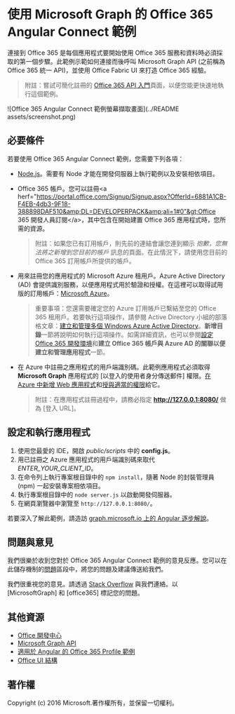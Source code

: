 # 使用 Microsoft Graph 的 Office 365 Angular Connect 範例

連接到 Office 365 是每個應用程式要開始使用 Office 365 服務和資料時必須採取的第一個步驟。此範例示範如何連接而後呼叫 Microsoft Graph API (之前稱為 Office 365 統一 API)，並使用 Office Fabric UI 來打造 Office 365 經驗。

> 附註：嘗試可簡化註冊的 [Office 365 API 入門](http://dev.office.com/getting-started/office365apis?platform=option-angular#setup)頁面，以便您能更快速地執行這個範例。

![Office 365 Angular Connect 範例螢幕擷取畫面](../README assets/screenshot.png)

## 必要條件

若要使用 Office 365 Angular Connect 範例，您需要下列各項：
* [Node.js](https://nodejs.org/)。需要有 Node 才能在開發伺服器上執行範例以及安裝相依項目。 
* Office 365 帳戶。您可以註冊&lt;a herf="https://portal.office.com/Signup/Signup.aspx?OfferId=6881A1CB-F4EB-4db3-9F18-388898DAF510&amp;DL=DEVELOPERPACK&amp;ali=1#0"&gt;Office 365 開發人員訂閱&lt;/a&gt;，其中包含在開始建置 Office 365 應用程式時，您所需的資源。

     > 附註：如果您已有訂用帳戶，則先前的連結會讓您連到顯示 *抱歉，您無法將之新增到您目前的帳戶* 訊息的頁面。在此情況下，請使用您目前的 Office 365 訂用帳戶所提供的帳戶。
* 用來註冊您的應用程式的 Microsoft Azure 租用戶。Azure Active Directory (AD) 會提供識別服務，以便應用程式用於驗證和授權。在這裡可以取得試用版的訂用帳戶：[Microsoft Azure](https://account.windowsazure.com/SignUp)。

     > 重要事項：您還需要確定您的 Azure 訂用帳戶已繫結至您的 Office 365 租用戶。若要執行這項操作，請參閱 Active Directory 小組的部落格文章：[建立和管理多個 Windows Azure Active Directory](http://blogs.technet.com/b/ad/archive/2013/11/08/creating-and-managing-multiple-windows-azure-active-directories.aspx)。**新增目錄**一節將說明如何執行這項操作。如需詳細資訊，也可以參閱[設定 Office 365 開發環境](https://msdn.microsoft.com/office/office365/howto/setup-development-environment#bk_CreateAzureSubscription)和**建立 Office 365 帳戶與 Azure AD 的關聯以便建立和管理應用程式**一節。
* 在 Azure 中註冊之應用程式的用戶端識別碼。此範例應用程式必須取得 **Microsoft Graph** 應用程式的 [以登入的使用者身分傳送郵件]<e /><e /> 權限。[在 Azure 中新增 Web 應用程式](https://msdn.microsoft.com/office/office365/HowTo/add-common-consent-manually#bk_RegisterWebApp)和[授與適當的權限](https://github.com/OfficeDev/O365-Angular-Microsoft-Graph-Connect/wiki/Grant-permissions-to-the-Connect-application-in-Azure)給它。

     > 附註：在應用程式註冊過程中，請務必指定 **http://127.0.0.1:8080/** 做為 [登入 URL]<e />。

## 設定和執行應用程式

1. 使用您最愛的 IDE，開啟 *public/scripts* 中的 **config.js**。
2. 用已註冊之 Azure 應用程式的用戶端識別碼來取代 *ENTER_YOUR_CLIENT_ID*。
3. 在命令列上執行專案根目錄中的 ```npm install```，隨著 Node 的封裝管理員 (npm) 一起安裝專案相依項目。
4. 執行專案根目錄中的 ```node server.js``` 以啟動開發伺服器。
5. 在網頁瀏覽器中瀏覽至 ```http://127.0.0.1:8080/```。

若要深入了解此範例，請造訪 [graph.microsoft.io 上的 Angular 逐步解說](http://graph.microsoft.io/docs/platform/angular)。 

## 問題與意見

我們很樂於收到您對於 Office 365 Angular Connect 範例的意見反應。您可以在此儲存機制的[問題](https://github.com/OfficeDev/O365-Angular-Microsoft-Graph-Connect/issues)區段中，將您的問題及建議傳送給我們。

我們很重視您的意見。請透過 [Stack Overflow](http://stackoverflow.com/questions/tagged/office365+or+microsoftgraph) 與我們連絡。以 [MicrosoftGraph] 和 [office365] 標記您的問題。
  
## 其他資源

* [Office 開發中心](http://dev.office.com/)
* [Microsoft Graph API](http://graph.microsoft.io)
* [適用於 Angular 的 Office 365 Profile 範例](https://github.com/OfficeDev/O365-Angular-Profile)
* [Office UI 結構](http://dev.office.com/fabric)

## 著作權
Copyright (c) 2016 Microsoft.著作權所有，並保留一切權利。


